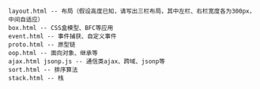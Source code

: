     layout.html -- 布局（假设高度已知，请写出三栏布局，其中左栏、右栏宽度各为300px，中间自适应）
    box.html -- CSS盒模型、BFC等应用
    event.html -- 事件捕获、自定义事件
    proto.html -- 原型链
    oop.html -- 面向对象、继承等
    ajax.html jsonp.js -- 通信类ajax、跨域、jsonp等
    sort.html -- 排序算法
    stack.html -- 栈